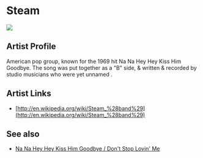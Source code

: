 # Steam

![](../../asssets/artists/Steam.png)

## Artist Profile

American pop group, known for the 1969 hit Na Na Hey Hey Kiss Him Goodbye.
The song was put together as a "B" side, & written & recorded by studio musicians who were yet unnamed .

## Artist Links

- [http://en.wikipedia.org/wiki/Steam_%28band%29](http://en.wikipedia.org/wiki/Steam_%28band%29)


## See also

- [Na Na Hey Hey Kiss Him Goodbye / Don't Stop Lovin' Me](Steam-Na_Na_Hey_Hey_Kiss_Him_Goodbye_-_Dont_Stop_Lovin_Me.md)
